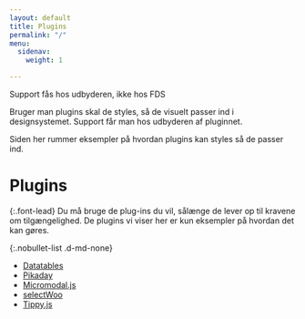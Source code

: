 ```yaml
---
layout: default
title: Plugins
permalink: "/"
menu:
  sidenav:
    weight: 1

---
```

<div class="alert alert-warning">
<div class="alert-body">
<p class="alert-heading">Support fås hos udbyderen, ikke hos FDS</p>
<p class="alert-text">Bruger man plugins skal de styles, så de visuelt passer ind i designsystemet. Support får man hos udbyderen af pluginnet.</p>
<p class="alert-text">Siden her rummer eksempler på hvordan plugins kan styles så de passer ind.</p>
</div>
</div>

# Plugins

{:.font-lead}
Du må bruge de plug-ins du vil, sålænge de lever op til kravene om tilgængelighed. De plugins vi viser her er kun eksempler på hvordan det kan gøres.

{:.nobullet-list .d-md-none}
- <a href="dkfds-plugins-docs/datatables/">Datatables</a>
- <a href="dkfds-plugins-docs/pikaday/">Pikaday</a>
- <a href="dkfds-plugins-docs/micromodaljs/">Micromodal.js</a>
- <a href="dkfds-plugins-docs/selectwoo/">selectWoo</a>
- <a href="dkfds-plugins-docs/tippyjs/">Tippy.js</a>